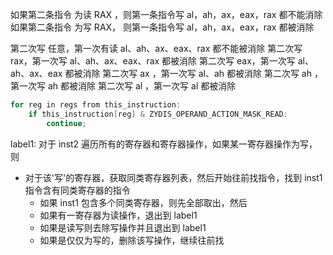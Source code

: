 如果第二条指令 为读 RAX ，则第一条指令写 al，ah，ax，eax，rax 都不能消除
如果第二条指令 为写 RAX， 则第一条指令写 al，ah，ax，eax，rax 都被消除

第二次写 任意，第一次有读 al、ah、ax、eax、rax 都不能被消除
第二次写 rax，第一次写 al、ah、ax、eax、rax 都被消除
第二次写 eax，第一次写 al、ah、ax、eax 都被消除
第二次写 ax ，第一次写 al、ah 都被消除
第二次写 ah ，第一次写 ah 都被消除
第二次写 al ，第一次写 al 都被消除

```cpp
for reg in regs from this_instruction:
    if this_instruction[reg] & ZYDIS_OPERAND_ACTION_MASK_READ:
        continue;
```

label1: 对于 inst2 遍历所有的寄存器和寄存器操作，如果某一寄存器操作为写，则

- 对于该'写'的寄存器，获取同类寄存器列表，然后开始往前找指令，找到 inst1 指令含有同类寄存器的指令
    - 如果 inst1 包含多个同类寄存器，则先全部取出，然后
    - 如果有一寄存器为读操作，退出到 label1
    - 如果是读写则去除写操作并且退出到 label1
    - 如果是仅仅为写的，删除该写操作，继续往前找




